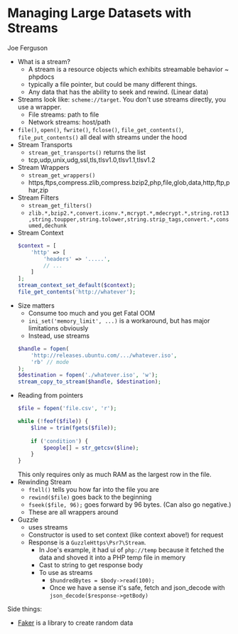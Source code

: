 # Managing Large Datasets with Streams

Joe Ferguson

* What is a stream?
    * A stream is a resource objects which exhibits streamable behavior ~ phpdocs
    * typically a file pointer, but could be many different things. 
    * Any data that has the ability to seek and rewind. (Linear data)
* Streams look like: `scheme://target`. You don't use streams directly, you use a wrapper.
    * File streams: path to file
    * Network streams: host/path
* `file()`, `open()`, `fwrite()`, `fclose()`, `file_get_contents()`, `file_put_contents()` all deal with streams under the hood
* Stream Transports
    * `stream_get_transports()` returns the list 
    * tcp,udp,unix,udg,ssl,tls,tlsv1.0,tlsv1.1,tlsv1.2 
* Stream Wrappers
    * `stream_get_wrappers()`
    * https,ftps,compress.zlib,compress.bzip2,php,file,glob,data,http,ftp,phar,zip
* Stream Filters
    * `stream_get_filters()`
    * `zlib.*,bzip2.*,convert.iconv.*,mcrypt.*,mdecrypt.*,string.rot13,string.toupper,string.tolower,string.strip_tags,convert.*,consumed,dechunk`
* Stream Context
    ```php
    $context = [
        'http' => [
            'headers' => '.....',
            // ...
        ]
    ];
    stream_context_set_default($context);
    file_get_contents('http://whatever');
    ```
* Size matters
    * Consume too much and you get Fatal OOM
    * `ini_set('memory_limit', ...)` is a workaround, but has major limitations obviously
    * Instead, use streams
    ```php
    $handle = fopen(
        'http://releases.ubuntu.com/.../whatever.iso',
        'rb' // mode
    );
    $destination = fopen('./whatever.iso', 'w');
    stream_copy_to_stream($handle, $destination);
    ```
* Reading from pointers
    ```php
    $file = fopen('file.csv', 'r');

    while (!feof($file)) {
        $line = trim(fgets($file));
        
        if ('condition') {
            $people[] = str_getcsv($line);
        }
    }
    ```
    This only requires only as much RAM as the largest row in the file.
* Rewinding Stream
    * `ftell()` tells you how far into the file you are
    * `rewind($file)` goes back to the beginning
    * `fseek($file, 96);` goes forward by 96 bytes. (Can also go negative.)
    * These are all wrappers around 
* Guzzle
    * uses streams
    * Constructor is used to set context (like context above!) for request
    * Response is a `GuzzleHttps\Psr7\Stream`.
        * In Joe's example, it had ui of `php://temp` because it fetched the data and shoved it into a PHP temp file in memory
        * Cast to string to get response body
        * To use as streams
            * `$hundredBytes = $body->read(100);`
            * Once we have a sense it's safe, fetch and json_decode with `json_decode($response->getBody)`
    



Side things:
* [Faker](https://github.com/fzaninotto/Faker) is a library to create random data
